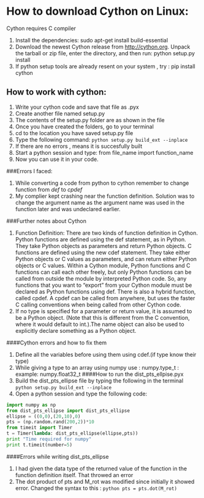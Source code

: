 # How to download Cython on Linux:

Cython requires C compiler
1. Install the dependencies:
   sudo apt-get install build-essential
2. Download the newest Cython release from http://cython.org. Unpack the tarball or zip file, enter the directory, and then run:
python setup.py install
3. If python setup tools are already resent on your system , try : pip install cython

## How to work with cython:

1. Write your cython code and save that file as .pyx
2. Create another file named setup.py
3. The contents of the setup.py folder are as shown in the file
4. Once you have created the folders, go to your terminal
5. cd to the location you have saved setup.py file
6. Type the following command: ```python setup.py build_ext --inplace```
7. If there are no errors , means it is succesfully built
8. Start a python session and type: from file_name import function_name
9. Now you can use it in your code.



###Errors I faced:
1. While converting a code from python to cython remember to change function from *def* to *cpdef*
2. My complier kept crashing near the function definition. Solution was to change the argument name as the argument name was used in the function later and was undeclared earlier.

###Further notes about Cython
1. Function Definition: There are two kinds of function definition in Cython. Python functions are defined using the def statement, as in Python. They take Python objects as parameters and return Python objects.
C functions are defined using the new cdef statement. They take either Python objects or C values as parameters, and can return either Python objects or C values.
Within a Cython module, Python functions and C functions can call each other freely, but only Python functions can be called from outside the module by interpreted Python code. So, any functions that you want to “export” from your Cython module must be declared as Python functions using def. There is also a hybrid function, called cpdef. A cpdef can be called from anywhere, but uses the faster C calling conventions when being called from other Cython code.
2. If no type is specified for a parameter or return value, it is assumed to be a Python object. (Note that this is different from the C convention, where it would default to int.).The name object can also be used to explicitly declare something as a Python object.

####Cython errors and how to fix them
1. Define all the variables before using them using cdef.(if type know their type)
2. While giving a type to an array using numpy use : numpy.type_t : example: numpy.float32_t
####How to run the dist_pts_ellpise.pyx
1. Build the dist_pts_ellipse file by typing the following in the terminal ```python setup.py build_ext --inplace```
2. Open a python session and type the following code:

```python
import numpy as np
from dist_pts_ellipse import dist_pts_ellipse
ellipse = ((0,0),(20,10),0)
pts = (np.random.rand(200,2))*10
from timeit import Timer
t = Timer(lambda: dist_pts_ellipse(ellipse,pts))
print "Time required for numpy"
print t.timeit(number=5)
```


####Errors while writing dist_pts_ellipse
1. I had given the data type of the returned value of the function in the function definition itself. That throwed an error
2.  The dot product of pts and M_rot was modified since initially it showed error. Changed the syntax to this : ```python pts = pts.dot(M_rot) ```
